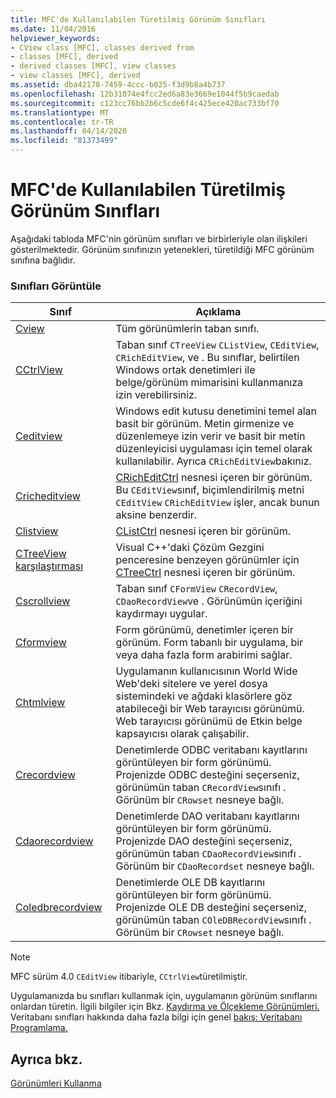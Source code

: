 ```yaml
---
title: MFC'de Kullanılabilen Türetilmiş Görünüm Sınıfları
ms.date: 11/04/2016
helpviewer_keywords:
- CView class [MFC], classes derived from
- classes [MFC], derived
- derived classes [MFC], view classes
- view classes [MFC], derived
ms.assetid: dba42178-7459-4ccc-b025-f3d9b8a4b737
ms.openlocfilehash: 12b31074e4fcc2ed6a83e3669e1044f5b9caedab
ms.sourcegitcommit: c123cc76bb2b6c5cde6f4c425ece420ac733bf70
ms.translationtype: MT
ms.contentlocale: tr-TR
ms.lasthandoff: 04/14/2020
ms.locfileid: "81373499"
---
```

# <a name="derived-view-classes-available-in-mfc"></a>MFC'de Kullanılabilen Türetilmiş Görünüm Sınıfları

Aşağıdaki tabloda MFC'nin görünüm sınıfları ve birbirleriyle olan ilişkileri gösterilmektedir. Görünüm sınıfınızın yetenekleri, türetildiği MFC görünüm sınıfına bağlıdır.

### <a name="view-classes"></a>Sınıfları Görüntüle

|Sınıf|Açıklama|
|-----------|-----------------|
|[Cview](../mfc/reference/cview-class.md)|Tüm görünümlerin taban sınıfı.|
|[CCtrlView](../mfc/reference/cctrlview-class.md)|Taban sınıf `CTreeView` `CListView`, `CEditView`, `CRichEditView`, ve . Bu sınıflar, belirtilen Windows ortak denetimleri ile belge/görünüm mimarisini kullanmanıza izin verebilirsiniz.|
|[Ceditview](../mfc/reference/ceditview-class.md)|Windows edit kutusu denetimini temel alan basit bir görünüm. Metin girmenize ve düzenlemeye izin verir ve basit bir metin düzenleyicisi uygulaması için temel olarak kullanılabilir. Ayrıca `CRichEditView`bakınız.|
|[Cricheditview](../mfc/reference/cricheditview-class.md)|[CRichEditCtrl](../mfc/reference/cricheditctrl-class.md) nesnesi içeren bir görünüm. Bu `CEditView`sınıf, biçimlendirilmiş metni `CEditView` `CRichEditView` işler, ancak bunun aksine benzerdir.|
|[Clistview](../mfc/reference/clistview-class.md)|[CListCtrl](../mfc/reference/clistctrl-class.md) nesnesi içeren bir görünüm.|
|[CTreeView karşılaştırması](../mfc/reference/ctreeview-class.md)|Visual C++'daki Çözüm Gezgini penceresine benzeyen görünümler için [CTreeCtrl](../mfc/reference/ctreectrl-class.md) nesnesi içeren bir görünüm.|
|[Cscrollview](../mfc/reference/cscrollview-class.md)|Taban sınıf `CFormView` `CRecordView`, `CDaoRecordView`ve . Görünümün içeriğini kaydırmayı uygular.|
|[Cformview](../mfc/reference/cformview-class.md)|Form görünümü, denetimler içeren bir görünüm. Form tabanlı bir uygulama, bir veya daha fazla form arabirimi sağlar.|
|[Chtmlview](../mfc/reference/chtmlview-class.md)|Uygulamanın kullanıcısının World Wide Web'deki sitelere ve yerel dosya sistemindeki ve ağdaki klasörlere göz atabileceği bir Web tarayıcısı görünümü. Web tarayıcısı görünümü de Etkin belge kapsayıcısı olarak çalışabilir.|
|[Crecordview](../mfc/reference/crecordview-class.md)|Denetimlerde ODBC veritabanı kayıtlarını görüntüleyen bir form görünümü. Projenizde ODBC desteğini seçerseniz, görünümün taban `CRecordView`sınıfı . Görünüm bir `CRowset` nesneye bağlı.|
|[Cdaorecordview](../mfc/reference/cdaorecordview-class.md)|Denetimlerde DAO veritabanı kayıtlarını görüntüleyen bir form görünümü. Projenizde DAO desteğini seçerseniz, görünümün taban `CDaoRecordView`sınıfı . Görünüm bir `CDaoRecordset` nesneye bağlı.|
|[Coledbrecordview](../mfc/reference/coledbrecordview-class.md)|Denetimlerde OLE DB kayıtlarını görüntüleyen bir form görünümü. Projenizde OLE DB desteğini seçerseniz, görünümün taban `COleDBRecordView`sınıfı . Görünüm bir `CRowset` nesneye bağlı.|

> [!NOTE]
> MFC sürüm 4.0 `CEditView` itibariyle, `CCtrlView`türetilmiştir.

Uygulamanızda bu sınıfları kullanmak için, uygulamanın görünüm sınıflarını onlardan türetin. İlgili bilgiler için Bkz. [Kaydırma ve Ölçekleme Görünümleri.](../mfc/scrolling-and-scaling-views.md) Veritabanı sınıfları hakkında daha fazla bilgi için genel [bakış: Veritabanı Programlama.](../data/data-access-programming-mfc-atl.md)

## <a name="see-also"></a>Ayrıca bkz.

[Görünümleri Kullanma](../mfc/using-views.md)
